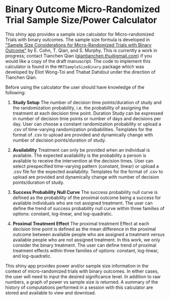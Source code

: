 # Binary Outcome Micro-Randomized Trial Sample Size/Power Calculator

This shiny app provides a sample size calculator for Micro-randomized Trials
with binary outcomes. The sample size formula is developed in ["Sample Size
Considerations for Micro-Randomized Trials with Binary
Outcome"](https://sites.google.com/view/tianchen-qian/research) by E. Cohn, T.
Qian, and S. Murphy. This is currently a work in progress; contact Tianchen Qian
(qiantianchen.thu@gmail.com) if you would like a copy of the draft manuscript.
The code to implement this calculator is found in the `MRTSampleSizeBinary`
package which was developed by Eliot Wong-Toi and Thabat Dahdoul under the
direction of Tianchen Qian.

Before using the calculator the user should have knowledge of the following:

1. **Study Setup**
The number of decision time points/duration of study and the randomization
probability, i.e. the probability of assigning the treatment at each decision
time point. Duration Study can be expressed in number of decision time points or
number of days and decisions per day. User can choose a constant randomization
probability or upload a .csv of time-varying randomization probabilities.
Templates for the format of .csv to upload are provided and dynamically change
with number of decision points/duration of study.

1. **Availability** 
Treatment can only be provided when an individual is available. The expected
availability is the probability a person is available to receive the
intervention at the decision times. User can select prespecified time-varying
pattern (constant, linear) or upload a .csv file  for the expected availability. 
Templates for the format of .csv to upload are provided and dynamically change 
with number of decision points/duration of study.

1. **Success Probability Null Curve** 
The success probability null curve is defined as the probability of the proximal
outcome being a success for available individuals who are not assigned
treatment. The user can define the trend of success probability null curve
within three families of options: constant, log-linear, and log-quadratic.

1. **Proximal Treatment Effect**
The proximal treatment Effect at each decision time point is defined as the mean
difference in the proximal outcome between available people who are assigned a
treatment versus available people who are not assigned treatment. In this work,
we only consider the binary treatment. The user can define trend of proximal
treatment effects within three families of options: constant, log-linear, and
log-quadratic.

This shiny app provides power and/or sample size information in the context of
micro-randomized trials with binary outcomes. In either cases, the user will
need to input the desired significance level. In addition to raw numbers, a
graph of power vs sample size is returned. A summary of the history of
computations performed in a session with this calculator are stored and
available to view and download.
